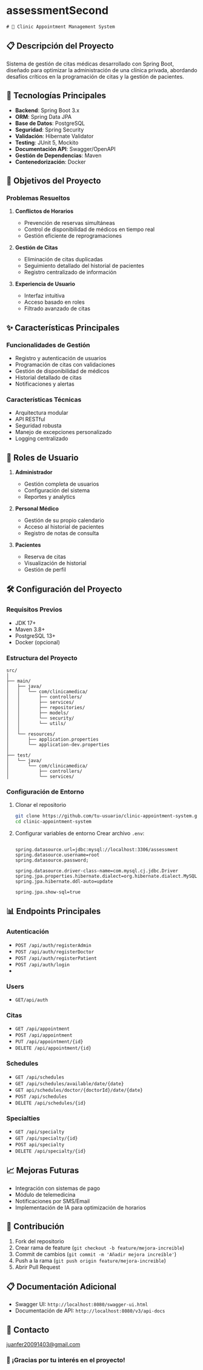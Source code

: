 # assessmentSecond


    # 🏥 Clinic Appointment Management System

## 📋 Descripción del Proyecto

Sistema de gestión de citas médicas desarrollado con Spring Boot, diseñado para optimizar la administración de una clínica privada, abordando desafíos críticos en la programación de citas y la gestión de pacientes.

## 🚀 Tecnologías Principales

- **Backend**: Spring Boot 3.x
- **ORM**: Spring Data JPA
- **Base de Datos**: PostgreSQL
- **Seguridad**: Spring Security
- **Validación**: Hibernate Validator
- **Testing**: JUnit 5, Mockito
- **Documentación API**: Swagger/OpenAPI
- **Gestión de Dependencias**: Maven
- **Contenedorización**: Docker

## 🎯 Objetivos del Proyecto

### Problemas Resueltos
1. **Conflictos de Horarios**
    - Prevención de reservas simultáneas
    - Control de disponibilidad de médicos en tiempo real
    - Gestión eficiente de reprogramaciones

2. **Gestión de Citas**
    - Eliminación de citas duplicadas
    - Seguimiento detallado del historial de pacientes
    - Registro centralizado de información

3. **Experiencia de Usuario**
    - Interfaz intuitiva
    - Acceso basado en roles
    - Filtrado avanzado de citas

## ✨ Características Principales

### Funcionalidades de Gestión
- Registro y autenticación de usuarios
- Programación de citas con validaciones
- Gestión de disponibilidad de médicos
- Historial detallado de citas
- Notificaciones y alertas

### Características Técnicas
- Arquitectura modular
- API RESTful
- Seguridad robusta
- Manejo de excepciones personalizado
- Logging centralizado

## 🔐 Roles de Usuario

1. **Administrador**
    - Gestión completa de usuarios
    - Configuración del sistema
    - Reportes y analytics

2. **Personal Médico**
    - Gestión de su propio calendario
    - Acceso al historial de pacientes
    - Registro de notas de consulta

3. **Pacientes**
    - Reserva de citas
    - Visualización de historial
    - Gestión de perfil

## 🛠 Configuración del Proyecto

### Requisitos Previos
- JDK 17+
- Maven 3.8+
- PostgreSQL 13+
- Docker (opcional)

### Estructura del Proyecto
```
src/
│
├── main/
│   ├── java/
│   │   └── com/clinicamedica/
│   │       ├── controllers/
│   │       ├── services/
│   │       ├── repositories/
│   │       ├── models/
│   │       └── security/
│   │       └── utils/
│   │
│   └── resources/
│       ├── application.properties
│       └── application-dev.properties
│
├── test/
│   └── java/
│       └── com/clinicamedica/
│           ├── controllers/
│           └── services/
```

### Configuración de Entorno

1. Clonar el repositorio
   ```bash
   git clone https://github.com/tu-usuario/clinic-appointment-system.git
   cd clinic-appointment-system
   ```

2. Configurar variables de entorno
   Crear archivo `.env`:
   ```properties
 
   spring.datasource.url=jdbc:mysql://localhost:3306/assessment
   spring.datasource.username=root
   spring.datasource.password;
   
   spring.datasource.driver-class-name=com.mysql.cj.jdbc.Driver
   spring.jpa.properties.hibernate.dialect=org.hibernate.dialect.MySQLDialect
   spring.jpa.hibernate.ddl-auto=update
   
   spring.jpa.show-sql=true
   ```


## 📊 Endpoints Principales

### Autenticación
- `POST /api/auth/registerAdmin`
- `POST /api/auth/registerDoctor`
- `POST /api/auth/registerPatient`
- `POST /api/auth/login`
- 
### Users
- `GET/api/auth`

### Citas
- `GET /api/appointment`
- `POST /api/appointment`
- `PUT /api/appointment/{id}`
- `DELETE /api/appointment/{id}`


### Schedules
- `GET /api/schedules`
- `GET /api/schedules/available/date/{date}`
- `GET api/schedules/doctor/{doctorId}/date/{date}`
- `POST /api/schedules`
- `DELETE /api/schedules/{id}`

### Specialties
- `GET /api/specialty`
- `GET /api/specialty/{id}`
- `POST api/specialty`
- `DELETE /api/specialty/{id}`




## 📈 Mejoras Futuras
- Integración con sistemas de pago
- Módulo de telemedicina
- Notificaciones por SMS/Email
- Implementación de IA para optimización de horarios

## 🤝 Contribución

1. Fork del repositorio
2. Crear rama de feature (`git checkout -b feature/mejora-increible`)
3. Commit de cambios (`git commit -m 'Añadir mejora increíble'`)
4. Push a la rama (`git push origin feature/mejora-increible`)
5. Abrir Pull Request

## 📋 Documentación Adicional
- Swagger UI: `http://localhost:8080/swagger-ui.html`
- Documentación de API: `http://localhost:8080/v3/api-docs`


## 👥 Contacto
juanfer20091403@gmail.com

### 🌟 ¡Gracias por tu interés en el proyecto!

